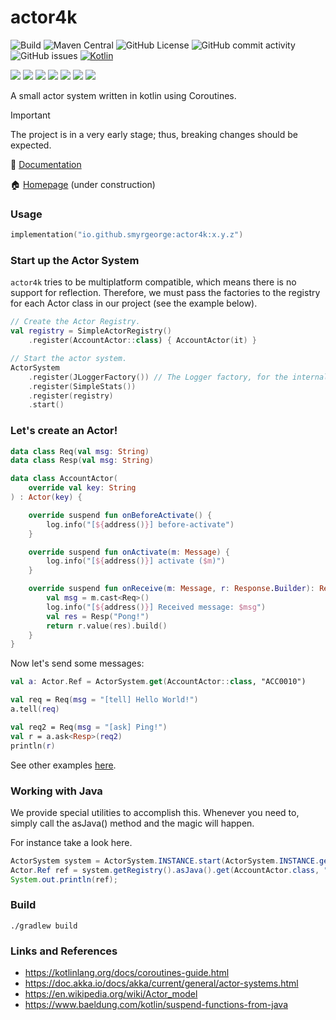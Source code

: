 # actor4k

![Build](https://github.com/smyrgeorge/actor4k/actions/workflows/ci.yml/badge.svg)
![Maven Central](https://img.shields.io/maven-central/v/io.github.smyrgeorge/actor4k)
![GitHub License](https://img.shields.io/github/license/smyrgeorge/actor4k)
![GitHub commit activity](https://img.shields.io/github/commit-activity/w/smyrgeorge/actor4k)
![GitHub issues](https://img.shields.io/github/issues/smyrgeorge/actor4k)
[![Kotlin](https://img.shields.io/badge/kotlin-2.1.10-blue.svg?logo=kotlin)](http://kotlinlang.org)

![](https://img.shields.io/static/v1?label=&message=Platforms&color=grey)
![](https://img.shields.io/static/v1?label=&message=Jvm&color=blue)
![](https://img.shields.io/static/v1?label=&message=Linux&color=blue)
![](https://img.shields.io/static/v1?label=&message=macOS&color=blue)
![](https://img.shields.io/static/v1?label=&message=Windows&color=blue)
![](https://img.shields.io/static/v1?label=&message=iOS&color=blue)
![](https://img.shields.io/static/v1?label=&message=Android&color=blue)

A small actor system written in kotlin using Coroutines.

> [!IMPORTANT]  
> The project is in a very early stage; thus, breaking changes should be expected.

📖 [Documentation](https://smyrgeorge.github.io/actor4k/)

🏠 [Homepage](https://smyrgeorge.github.io/) (under construction)

### Usage

```kotlin
implementation("io.github.smyrgeorge:actor4k:x.y.z")
```

### Start up the Actor System

`actor4k` tries to be multiplatform compatible, which means there is no support for reflection. Therefore, we must pass
the factories to the registry for each Actor class in our project (see the example below).

```kotlin
// Create the Actor Registry.
val registry = SimpleActorRegistry()
    .register(AccountActor::class) { AccountActor(it) }

// Start the actor system.
ActorSystem
    .register(JLoggerFactory()) // The Logger factory, for the internal use.
    .register(SimpleStats())
    .register(registry)
    .start()
```

### Let's create an Actor!

```kotlin
data class Req(val msg: String)
data class Resp(val msg: String)

data class AccountActor(
    override val key: String
) : Actor(key) {

    override suspend fun onBeforeActivate() {
        log.info("[${address()}] before-activate")
    }

    override suspend fun onActivate(m: Message) {
        log.info("[${address()}] activate ($m)")
    }

    override suspend fun onReceive(m: Message, r: Response.Builder): Response {
        val msg = m.cast<Req>()
        log.info("[${address()}] Received message: $msg")
        val res = Resp("Pong!")
        return r.value(res).build()
    }
}
```

Now let's send some messages:

```kotlin
val a: Actor.Ref = ActorSystem.get(AccountActor::class, "ACC0010")

val req = Req(msg = "[tell] Hello World!")
a.tell(req)

val req2 = Req(msg = "[ask] Ping!")
val r = a.ask<Resp>(req2)
println(r)
```

See other examples [here](examples%2Fsrc%2Fmain%2Fkotlin%2Fio%2Fgithub%2Fsmyrgeorge%2Factor4k%2Fexamples).

### Working with Java

We provide special utilities to accomplish this.
Whenever you need to, simply call the asJava() method and the magic will happen.

For instance take a look here.

```java
ActorSystem system = ActorSystem.INSTANCE.start(ActorSystem.INSTANCE.getConf());
Actor.Ref ref = system.getRegistry().asJava().get(AccountActor.class, "ACC00011").join();
System.out.println(ref);
```

### Build

```shell
./gradlew build
```

### Links and References

- https://kotlinlang.org/docs/coroutines-guide.html
- https://doc.akka.io/docs/akka/current/general/actor-systems.html
- https://en.wikipedia.org/wiki/Actor_model
- https://www.baeldung.com/kotlin/suspend-functions-from-java
